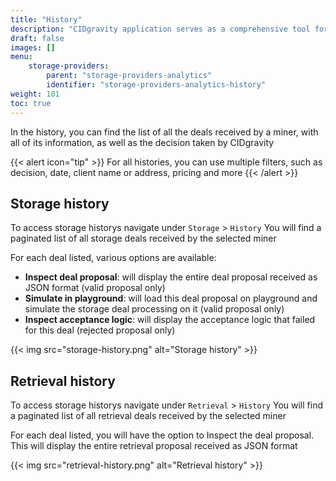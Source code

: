 ```yaml
---
title: "History"
description: "CIDgravity application serves as a comprehensive tool for managing and monitoring of : clients, pricing, acceptance criterias, avalability and activity."
draft: false
images: []
menu:
    storage-providers:
        parent: "storage-providers-analytics"
        identifier: "storage-providers-analytics-history"
weight: 101
toc: true
---
```


In the history, you can find the list of all the deals received by a miner, with all of its information, as well as the decision taken by CIDgravity

{{< alert icon="tip" >}}
For all histories, you can use multiple filters, such as decision, date, client name or address, pricing and more
{{< /alert >}}

## Storage history

To access storage historys navigate under `Storage` > `History`
You will find a paginated list of all storage deals received by the selected miner

For each deal listed, various options are available:

- **Inspect deal proposal**: will display the entire deal proposal received as JSON format (valid proposal only)
- **Simulate in playground**: will load this deal proposal on playground and simulate the storage deal processing on it (valid proposal only)
- **Inspect acceptance logic**: will display the acceptance logic that failed for this deal (rejected proposal only)

{{< img src="storage-history.png" alt="Storage history" >}}

## Retrieval history

To access storage historys navigate under `Retrieval` > `History`
You will find a paginated list of all retrieval deals received by the selected miner

For each deal listed, you will have the option to Inspect the deal proposal. This will display the entire retrieval proposal received as JSON format

{{< img src="retrieval-history.png" alt="Retrieval history" >}}
